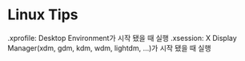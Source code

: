 # Linux Tips

.xprofile: Desktop Environment가 시작 됐을 때 실행
.xsession: X Display Manager(xdm, gdm, kdm, wdm, lightdm, …)가 시작 됐을 때 실행
